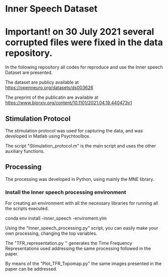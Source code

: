 # Inner Speech Dataset

# Important! on 30 July 2021 several corrupted files were fixed in the data repository.

In the following repository all codes for reproduce and use the Inner speech Dataset are presented.

The dataset are publicy available at https://openneuro.org/datasets/ds003626

The preprint of the publicatin are available at https://www.biorxiv.org/content/10.1101/2021.04.19.440473v1


## Stimulation Protocol

The stimulation protocol was used for capturing the data, and was developed in Matlab using Psychtoolbox.

The script "Stimulation_protocol.m" is the main script and uses the other auxiliary functions.

## Processing

The processing was developed in Python, using mainly the MNE library.

### Install the Inner speech processing environment

For creating an environment with all the necessary libraries for running all the scripts executed.

conda env install -inner_speech -enviroment.ylm

Using the "Inner_speech_processing.py" script, you can easily make your own processing, changing the top variables.

The "TFR_representation.py '' generates the Time Frequency Representations used addressing the same processing followed in the paper.

By means of the "Plot_TFR_Topomap.py" the same images presented in the paper can be addressed.

